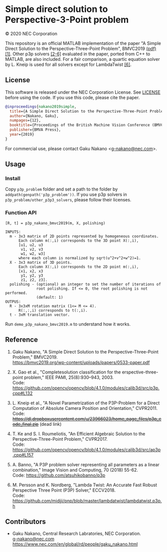 # Simple direct solution to Perspective-3-Point problem

&copy; 2020 NEC Corporation

This repository is an official MATLAB implementation of the paper "A Simple Direct Solution to the Perspective-Three-Point Problem", BMVC2019 [(pdf)](https://bmvc2019.org/wp-content/uploads/papers/0533-paper.pdf) [\[1\]](#reference).
Other p3p solvers [\[2-6\]](#reference) evaluated in the paper, ported from C++ to MATLAB, are also included.
For a fair comparison, a quartic equation solver by L. Kneip is used for all solvers except for LambdaTwist [\[6\]](#reference).

## License

This software is released under the NEC Corporation License.
See [LICENSE](https://github.com/g9nkn/p3p_problem/LICENSE) before using the code. If you use this code, please cite the paper.

```bibtex
@inproceedings{nakano2019simple,
  title={A Simple Direct Solution to the Perspective-Three-Point Problem},
  author={Nakano, Gaku},
  numpages={12},
  booktitle={Proceedings of the British Machine Vision Conference (BMVC)},
  publisher={BMVA Press},
  year={2019}
}
```

For commercial use, please contact Gaku Nakano \<g-nakano@nec.com\>.

## Usage

### Install

Copy `p3p_problem` folder and set a path to the folder by `addpath(genpath('p3p_problem'))`. If you use p3p solvers in `p3p_problem/other_p3p3_solvers`, please follow their licenses.

### Function API

```
[R, t] = p3p_nakano_bmvc2019(m, X, polishing)

INPUTS:
  m - 3x3 matrix of 2D points represented by homogeneous coordinates.
      Each column m(:,i) corresponds to the 3D point X(:,i),
      [u1, u2, u3
       v1, v2, v3
       w1, w2, w3]
      where each column is normalized by sqrt(u^2+v^2+w^2)=1.
  X - 3x3 matrix of 3D points.
      Each column X(:,i) corresponds to the 2D point m(:,i),
      [x1, x2, x3
       y1, y2, y3
       z1, z2, z3].
  polishing - (optional) an integer to set the number of iterations of
              root polishing. If <= 0, the root polishing is not performed.
              (default: 1)
OUTPUS:
  R - 3x3xM rotation matrix (1<= M <= 4).
      R(:,:,i) corresponds to t(:,i). 
  t - 3xM translation vector.
```

Run `demo_p3p_nakano_bmvc2019.m` to understand how it works.

## Reference

1. Gaku Nakano, "A Simple Direct Solution to the Perspective-Three-Point Problem," BMVC2019.  
<https://bmvc2019.org/wp-content/uploads/papers/0533-paper.pdf>

2. X. Gao et al., "Completesolution classification for the erspective-three-point problem," IEEE PAMI, 25(8):930–943, 2003.  
Code: <https://github.com/opencv/opencv/blob/4.1.0/modules/calib3d/src/p3p.cpp#L132>

3. L. Kneip et al., "A Novel Parametrization of the P3P-Problem for a Direct Computation of Absolute Camera Position and Orientation," CVPR2011.  
Code: ~~<https://dl.dropboxusercontent.com/u/23966023/home_page_files/p3p_code_final.zip>~~ (dead link)

4. T. Ke and S. I. Roumeliotis, "An Efficient Algebraic Solution to the Perspective-Three-Point Problem," CVPR2017.  
Code: <https://github.com/opencv/opencv/blob/4.1.0/modules/calib3d/src/ap3p.cpp#L157>

5. A. Banno, "A P3P problem solver representing all parameters as a linear combination," Image Vision and Computing, 70 (2018) 55-62.  
Code: <https://github.com/atsuhikobanno/p3p>

6. M. Persson and K. Nordberg, "Lambda Twist: An Accurate Fast Robust Perspective Three Point (P3P) Solver," ECCV2018.  
Code: <https://github.com/midjji/pnp/blob/master/lambdatwist/lambdatwist.p3p.h>

## Contributors

- Gaku Nakano, Central Research Labratories, NEC Corporation.  
<g-nakano@nec.com>  
<https://www.nec.com/en/global/rd/people/gaku_nakano.html>
